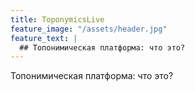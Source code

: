 ```yaml
---
title: ToponymicsLive
feature_image: "/assets/header.jpg"
feature_text: |
  ## Топонимическая платформа: что это?
---
```


Топонимическая платформа: что это?
